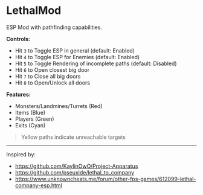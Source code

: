 # LethalMod

ESP Mod with pathfinding capabilities.

**Controls:**

- Hit `3` to Toggle ESP in general (default: Enabled)
- Hit `4` to Toggle ESP for Enemies (default: Enabled)
- Hit `5` to Toggle Rendering of incomplete paths (default: Disabled)
- Hit `6` to Open closest big door
- Hit `7` to Close all big doors
- Hit `8` to Open/Unlock all doors

**Features:**

- Monsters/Landmines/Turrets (Red)
- Items (Blue)
- Players (Green)
- Exits (Cyan)

> Yellow paths indicate unreachable targets

---

Inspired by:

- https://github.com/KaylinOwO/Project-Apparatus
- https://github.com/pseuxide/lethal_to_company
- https://www.unknowncheats.me/forum/other-fps-games/612099-lethal-company-esp.html
